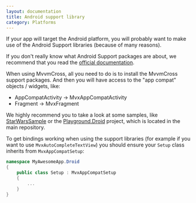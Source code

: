 ```yaml
---
layout: documentation
title: Android support library
category: Platforms
---
```


If your app will target the Android platform, you will probably want to make use of the Android Support libraries (because of many reasons).

If you don't really know what Android Support packages are about, we recommend that you read the [official documentation](https://developer.android.com/topic/libraries/support-library/).

When using MvvmCross, all you need to do is to install the MvvmCross support packages. And then you will have access to the "app compat" objects / widgets, like:
- AppCompatActivity -> MvxAppCompatActivity
- Fragment -> MvxFragment

We highly recommend you to take a look at some samples, like [StarWarsSample](https://github.com/MvvmCross/MvvmCross-Samples/tree/main/StarWarsSample) or the [Playground.Droid](https://github.com/MvvmCross/MvvmCross/tree/main/Projects/Playground/Playground.Droid) project, which is located in the main repository.


To get bindings working when using the support libraries (for example if you want to use `MvxAutoCompleteTextView`) you should ensure your `Setup` class inherits from `MvxAppCompatSetup`:

```c#
namespace MyAwesomeApp.Droid
{
    public class Setup : MvxAppCompatSetup
    {
        ...
    }
}
```
